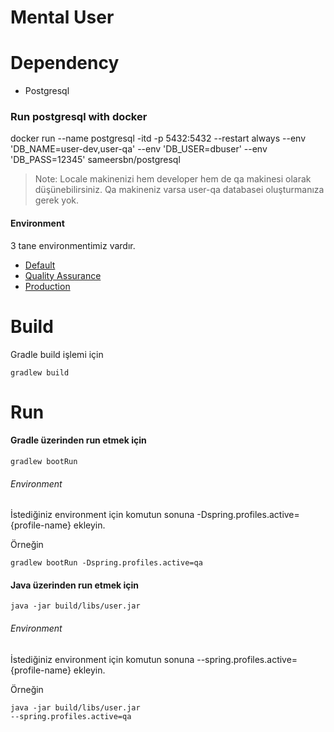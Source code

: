 # Mental User

# Dependency
- Postgresql

### Run postgresql with docker
docker run --name postgresql -itd -p 5432:5432 --restart always --env 'DB_NAME=user-dev,user-qa' --env 'DB_USER=dbuser' --env 'DB_PASS=12345' sameersbn/postgresql

>Note: Locale makinenizi hem developer hem de qa makinesi olarak düşünebilirsiniz.
Qa makineniz varsa user-qa databasei oluşturmanıza gerek yok.

#### Environment
3 tane environmentimiz vardır. 
- [Default](../user/src/main/resources/config/application-default.yml)
- [Quality Assurance](../user/src/main/resources/config/application-qa.yml)
- [Production](../user/src/main/resources/config/application-prod.yml)

# Build
Gradle build işlemi için

<code>gradlew build</code>

# Run

#### Gradle üzerinden run etmek için

<code>gradlew bootRun</code>

###### Environment
İstediğiniz environment için komutun sonuna -Dspring.profiles.active={profile-name} ekleyin.

Örneğin

<code>gradlew bootRun -Dspring.profiles.active=qa</code>


#### Java üzerinden run etmek için

<code>java -jar build/libs/user.jar</code>

###### Environment
İstediğiniz environment için komutun sonuna --spring.profiles.active={profile-name} ekleyin.

Örneğin

<code>java -jar build/libs/user.jar --spring.profiles.active=qa</code>